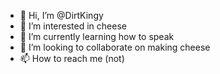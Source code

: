 - 👋 Hi, I’m @DirtKingy
- 👀 I’m interested in cheese
- 🌱 I’m currently learning how to speak
- 💞️ I’m looking to collaborate on making cheese
- 📫 How to reach me (not)

<!---
DirtKingy/DirtKingy is a ✨ special ✨ repository because its `README.md` (this file) appears on your GitHub profile.
You can click the Preview link to take a look at your changes.
--->
